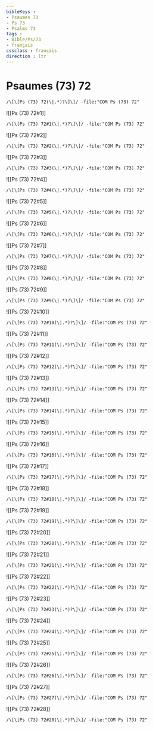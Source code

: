 ```yaml
---
bibleKeys : 
- Psaumes 73
- Ps 73
- Psalms 73
tags : 
- Bible/Ps/73
- français
cssclass : français
direction : ltr
---
```


# Psaumes (73) 72

```query
/\[\[Ps (73) 72(\|.*)?\]\]/ -file:"COM Ps (73) 72"
```



![[Ps (73) 72#1]]

```query
/\[\[Ps (73) 72#1(\|.*)?\]\]/ -file:"COM Ps (73) 72"
```

![[Ps (73) 72#2]]

```query
/\[\[Ps (73) 72#2(\|.*)?\]\]/ -file:"COM Ps (73) 72"
```

![[Ps (73) 72#3]]

```query
/\[\[Ps (73) 72#3(\|.*)?\]\]/ -file:"COM Ps (73) 72"
```

![[Ps (73) 72#4]]

```query
/\[\[Ps (73) 72#4(\|.*)?\]\]/ -file:"COM Ps (73) 72"
```

![[Ps (73) 72#5]]

```query
/\[\[Ps (73) 72#5(\|.*)?\]\]/ -file:"COM Ps (73) 72"
```

![[Ps (73) 72#6]]

```query
/\[\[Ps (73) 72#6(\|.*)?\]\]/ -file:"COM Ps (73) 72"
```

![[Ps (73) 72#7]]

```query
/\[\[Ps (73) 72#7(\|.*)?\]\]/ -file:"COM Ps (73) 72"
```

![[Ps (73) 72#8]]

```query
/\[\[Ps (73) 72#8(\|.*)?\]\]/ -file:"COM Ps (73) 72"
```

![[Ps (73) 72#9]]

```query
/\[\[Ps (73) 72#9(\|.*)?\]\]/ -file:"COM Ps (73) 72"
```

![[Ps (73) 72#10]]

```query
/\[\[Ps (73) 72#10(\|.*)?\]\]/ -file:"COM Ps (73) 72"
```

![[Ps (73) 72#11]]

```query
/\[\[Ps (73) 72#11(\|.*)?\]\]/ -file:"COM Ps (73) 72"
```

![[Ps (73) 72#12]]

```query
/\[\[Ps (73) 72#12(\|.*)?\]\]/ -file:"COM Ps (73) 72"
```

![[Ps (73) 72#13]]

```query
/\[\[Ps (73) 72#13(\|.*)?\]\]/ -file:"COM Ps (73) 72"
```

![[Ps (73) 72#14]]

```query
/\[\[Ps (73) 72#14(\|.*)?\]\]/ -file:"COM Ps (73) 72"
```

![[Ps (73) 72#15]]

```query
/\[\[Ps (73) 72#15(\|.*)?\]\]/ -file:"COM Ps (73) 72"
```

![[Ps (73) 72#16]]

```query
/\[\[Ps (73) 72#16(\|.*)?\]\]/ -file:"COM Ps (73) 72"
```

![[Ps (73) 72#17]]

```query
/\[\[Ps (73) 72#17(\|.*)?\]\]/ -file:"COM Ps (73) 72"
```

![[Ps (73) 72#18]]

```query
/\[\[Ps (73) 72#18(\|.*)?\]\]/ -file:"COM Ps (73) 72"
```

![[Ps (73) 72#19]]

```query
/\[\[Ps (73) 72#19(\|.*)?\]\]/ -file:"COM Ps (73) 72"
```

![[Ps (73) 72#20]]

```query
/\[\[Ps (73) 72#20(\|.*)?\]\]/ -file:"COM Ps (73) 72"
```

![[Ps (73) 72#21]]

```query
/\[\[Ps (73) 72#21(\|.*)?\]\]/ -file:"COM Ps (73) 72"
```

![[Ps (73) 72#22]]

```query
/\[\[Ps (73) 72#22(\|.*)?\]\]/ -file:"COM Ps (73) 72"
```

![[Ps (73) 72#23]]

```query
/\[\[Ps (73) 72#23(\|.*)?\]\]/ -file:"COM Ps (73) 72"
```

![[Ps (73) 72#24]]

```query
/\[\[Ps (73) 72#24(\|.*)?\]\]/ -file:"COM Ps (73) 72"
```

![[Ps (73) 72#25]]

```query
/\[\[Ps (73) 72#25(\|.*)?\]\]/ -file:"COM Ps (73) 72"
```

![[Ps (73) 72#26]]

```query
/\[\[Ps (73) 72#26(\|.*)?\]\]/ -file:"COM Ps (73) 72"
```

![[Ps (73) 72#27]]

```query
/\[\[Ps (73) 72#27(\|.*)?\]\]/ -file:"COM Ps (73) 72"
```

![[Ps (73) 72#28]]

```query
/\[\[Ps (73) 72#28(\|.*)?\]\]/ -file:"COM Ps (73) 72"
```

